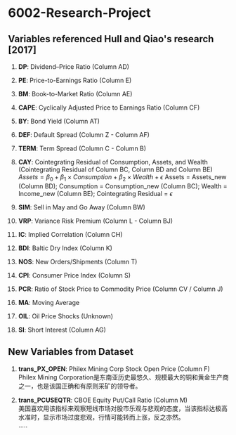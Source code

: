# 6002-Research-Project



## Variables referenced Hull and Qiao's research [2017]

1. **DP**: Dividend–Price Ratio (Column AD) <br />

2. **PE**: Price-to-Earnings Ratio (Column E) <br />

3. **BM**: Book-to-Market Ratio (Column AE) <br />

4. **CAPE**: Cyclically Adjusted Price to Earnings Ratio (Column CF) <br />

5. **BY**: Bond Yield (Column AT) <br />

6. **DEF**: Default Spread (Column Z - Column AF) <br />

7. **TERM**: Term Spread (Column C - Column B) <br />

8. **CAY**: Cointegrating Residual of Consumption, Assets, and Wealth (Cointegrating Residual of Column BC, Column BD and Column BE) <br />
$Assets = \beta_0 + \beta_1\times Consumption + \beta_2\times Wealth + \epsilon$
Assets = Assets_new (Column BD); Consumption = Consumption_new (Column BC); Wealth = Income_new (Column BE); Cointegrating Residual = $\epsilon$

9. **SIM**: Sell in May and Go Away (Column BW) <br />

10. **VRP**: Variance Risk Premium (Column L - Column BJ) <br />

11. **IC**: Implied Correlation (Column CH) <br />

12. **BDI**: Baltic Dry Index (Column K) <br />

13. **NOS**: New Orders/Shipments (Column T) <br />

14. **CPI**: Consumer Price Index (Column S) <br />

15. **PCR**: Ratio of Stock Price to Commodity Price (Column CV / Column J) <br />

16. **MA**: Moving Average <br />

17. **OIL**: Oil Price Shocks (Unknown) <br />

18. **SI**: Short Interest (Column AG) <br />



## New Variables from Dataset

1. **trans_PX_OPEN**: Philex Mining Corp Stock Open Price (Column F) <br />
Philex Mining Corporation是东南亚历史最悠久、规模最大的铜和黄金生产商之一，也是该国正确和有原则采矿的领导者。<br />

2. **trans_PCUSEQTR**: CBOE Equity Put/Call Ratio (Column M) <br />
美国喜欢用该指标来观察短线市场对股市乐观与悲观的态度，当该指标达极高水准时，显示市场过度悲观，行情可能转而上涨，反之亦然。<br />
.....
